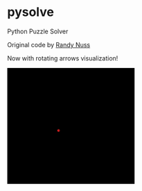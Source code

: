 # pysolve
Python Puzzle Solver 

Original code by [Randy Nuss](http://ideaconsulting.com/) 

Now with rotating arrows visualization!

![](img/frames-rotate-hsv-arrows-centered-30s10d.gif)  
